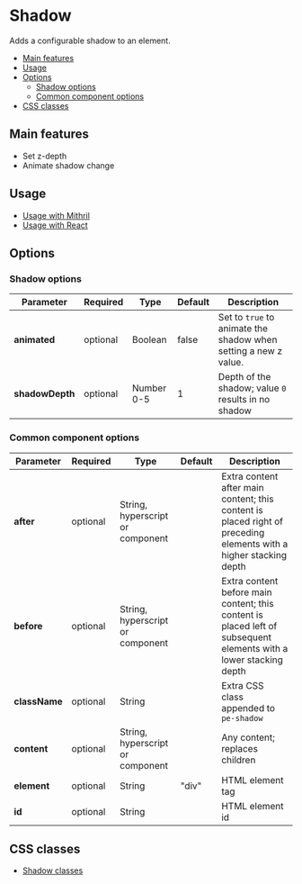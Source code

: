 # Shadow

Adds a configurable shadow to an element.

<!-- MarkdownTOC autolink="true" autoanchor="true" bracket="round" levels="1,2,3" -->

- [Main features](#main-features)
- [Usage](#usage)
- [Options](#options)
  - [Shadow options](#shadow-options)
  - [Common component options](#common-component-options)
- [CSS classes](#css-classes)

<!-- /MarkdownTOC -->


<a id="main-features"></a>
## Main features

* Set z-depth
* Animate shadow change



<a id="usage"></a>
## Usage

* [Usage with Mithril](mithril/shadow.md)
* [Usage with React](react/shadow.md)



<a id="options"></a>
## Options


<a id="shadow-options"></a>
### Shadow options

| **Parameter**   |  **Required** | **Type** | **Default** | **Description** |
| --------------- | -------------- | -------- | ----------- | --------------- |
| **animated**    | optional | Boolean | false | Set to `true` to animate the shadow when setting a new z value. |
| **shadowDepth** | optional | Number 0-5 | 1 | Depth of the shadow; value `0` results in no shadow |


<a id="common-component-options"></a>
### Common component options

| **Parameter** |  **Required** | **Type** | **Default** | **Description** |
| ------------- | -------------- | -------- | ----------- | --------------- |
| **after**     | optional | String, hyperscript or component | | Extra content after main content; this content is placed right of preceding elements with a higher stacking depth |
| **before**    | optional | String, hyperscript or component | | Extra content before main content; this content is placed left of subsequent elements with a lower stacking depth |
| **className** | optional | String |  | Extra CSS class appended to `pe-shadow` |
| **content**   | optional | String, hyperscript or component |  | Any content; replaces children  |
| **element**   | optional | String | "div" | HTML element tag |
| **id** | optional | String | | HTML element id |



<a id="css-classes"></a>
## CSS classes

* [Shadow classes](../../packages/polythene-css-classes/shadow.js)
